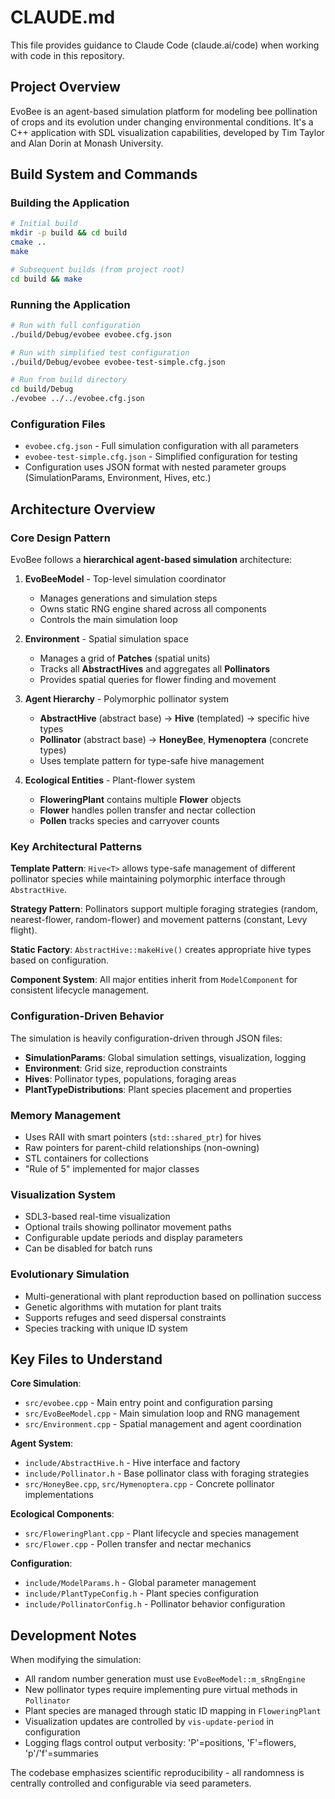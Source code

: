 # CLAUDE.md

This file provides guidance to Claude Code (claude.ai/code) when working with code in this repository.

## Project Overview

EvoBee is an agent-based simulation platform for modeling bee pollination of crops and its evolution under changing environmental conditions. It's a C++ application with SDL visualization capabilities, developed by Tim Taylor and Alan Dorin at Monash University.

## Build System and Commands

### Building the Application
```bash
# Initial build
mkdir -p build && cd build
cmake ..
make

# Subsequent builds (from project root)
cd build && make
```

### Running the Application
```bash
# Run with full configuration
./build/Debug/evobee evobee.cfg.json

# Run with simplified test configuration
./build/Debug/evobee evobee-test-simple.cfg.json

# Run from build directory
cd build/Debug
./evobee ../../evobee.cfg.json
```

### Configuration Files
- `evobee.cfg.json` - Full simulation configuration with all parameters
- `evobee-test-simple.cfg.json` - Simplified configuration for testing
- Configuration uses JSON format with nested parameter groups (SimulationParams, Environment, Hives, etc.)

## Architecture Overview

### Core Design Pattern
EvoBee follows a **hierarchical agent-based simulation** architecture:

1. **EvoBeeModel** - Top-level simulation coordinator
   - Manages generations and simulation steps
   - Owns static RNG engine shared across all components
   - Controls the main simulation loop

2. **Environment** - Spatial simulation space
   - Manages a grid of **Patches** (spatial units)
   - Tracks all **AbstractHives** and aggregates all **Pollinators**
   - Provides spatial queries for flower finding and movement

3. **Agent Hierarchy** - Polymorphic pollinator system
   - **AbstractHive** (abstract base) → **Hive<T>** (templated) → specific hive types
   - **Pollinator** (abstract base) → **HoneyBee**, **Hymenoptera** (concrete types)
   - Uses template pattern for type-safe hive management

4. **Ecological Entities** - Plant-flower system
   - **FloweringPlant** contains multiple **Flower** objects
   - **Flower** handles pollen transfer and nectar collection
   - **Pollen** tracks species and carryover counts

### Key Architectural Patterns

**Template Pattern**: `Hive<T>` allows type-safe management of different pollinator species while maintaining polymorphic interface through `AbstractHive`.

**Strategy Pattern**: Pollinators support multiple foraging strategies (random, nearest-flower, random-flower) and movement patterns (constant, Levy flight).

**Static Factory**: `AbstractHive::makeHive()` creates appropriate hive types based on configuration.

**Component System**: All major entities inherit from `ModelComponent` for consistent lifecycle management.

### Configuration-Driven Behavior
The simulation is heavily configuration-driven through JSON files:
- **SimulationParams**: Global simulation settings, visualization, logging
- **Environment**: Grid size, reproduction constraints
- **Hives**: Pollinator types, populations, foraging areas
- **PlantTypeDistributions**: Plant species placement and properties

### Memory Management
- Uses RAII with smart pointers (`std::shared_ptr`) for hives
- Raw pointers for parent-child relationships (non-owning)
- STL containers for collections
- "Rule of 5" implemented for major classes

### Visualization System
- SDL3-based real-time visualization
- Optional trails showing pollinator movement paths
- Configurable update periods and display parameters
- Can be disabled for batch runs

### Evolutionary Simulation
- Multi-generational with plant reproduction based on pollination success
- Genetic algorithms with mutation for plant traits
- Supports refuges and seed dispersal constraints
- Species tracking with unique ID system

## Key Files to Understand

**Core Simulation**:
- `src/evobee.cpp` - Main entry point and configuration parsing
- `src/EvoBeeModel.cpp` - Main simulation loop and RNG management
- `src/Environment.cpp` - Spatial management and agent coordination

**Agent System**:
- `include/AbstractHive.h` - Hive interface and factory
- `include/Pollinator.h` - Base pollinator class with foraging strategies
- `src/HoneyBee.cpp`, `src/Hymenoptera.cpp` - Concrete pollinator implementations

**Ecological Components**:
- `src/FloweringPlant.cpp` - Plant lifecycle and species management
- `src/Flower.cpp` - Pollen transfer and nectar mechanics

**Configuration**:
- `include/ModelParams.h` - Global parameter management
- `include/PlantTypeConfig.h` - Plant species configuration
- `include/PollinatorConfig.h` - Pollinator behavior configuration

## Development Notes

When modifying the simulation:
- All random number generation must use `EvoBeeModel::m_sRngEngine`
- New pollinator types require implementing pure virtual methods in `Pollinator`
- Plant species are managed through static ID mapping in `FloweringPlant`
- Visualization updates are controlled by `vis-update-period` in configuration
- Logging flags control output verbosity: 'P'=positions, 'F'=flowers, 'p'/'f'=summaries

The codebase emphasizes scientific reproducibility - all randomness is centrally controlled and configurable via seed parameters.